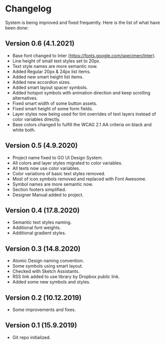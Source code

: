 # Changelog

System is being improved and fixed frequently. Here is the list of what have been done:

## Version 0.6 (4.1.2021)

* Base font changed to Inter (https://fonts.google.com/specimen/Inter).
* Line height of small text styles set to 20px.
* Text style names are more semantic now.
* Added Regular 20px & 24px list items.
* Added new smart height list items.
* Added new accordion sizes.
* Added smart layout spacer symbols.
* Added hotspot symbols with animation direction and keep scrolling alternatives.
* Fixed smart width of some button assets.
* Fixed smart height of some form fields.
* Layer styles now being used for tint overrides of text layers instead of color variables directly.
* Base colors changed to fulfill the WCAG 2.1 AA criteria on black and white both.

## Version 0.5 (4.9.2020)

* Project name fixed to GO UI Design System.
* All colors and layer styles migrated to color variables.
* All texts now use color variables.
* Color variations of basic text styles removed.
* Most of icon symbols removed and replaced with Font Awesome.
* Symbol names are more semantic now.
* Section footers simplified.
* Designer Manual added to project.

## Version 0.4 (17.8.2020)

* Semantic text styles naming.
* Additional font weights.
* Additional gradient styles.

## Version 0.3 (14.8.2020)

* Atomic Design naming convention.
* Some symbols using smart layout.
* Checked with Sketch Assistants. 
* RSS link added to use library by Dropbox public link.
* Added some new symbols and styles.

## Version 0.2 (10.12.2019)

* Some improvements and fixes. 

## Version 0.1 (15.9.2019)

* Git repo initialized. 